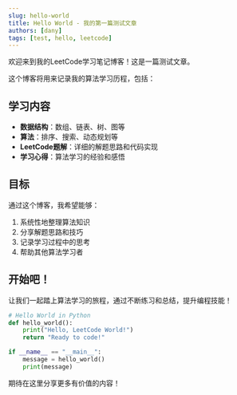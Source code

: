 ```yaml
---
slug: hello-world
title: Hello World - 我的第一篇测试文章
authors: [dany]
tags: [test, hello, leetcode]
---
```


欢迎来到我的LeetCode学习笔记博客！这是一篇测试文章。

这个博客将用来记录我的算法学习历程，包括：

<!-- truncate -->

## 学习内容

- **数据结构**：数组、链表、树、图等
- **算法**：排序、搜索、动态规划等
- **LeetCode题解**：详细的解题思路和代码实现
- **学习心得**：算法学习的经验和感悟

## 目标

通过这个博客，我希望能够：

1. 系统性地整理算法知识
2. 分享解题思路和技巧
3. 记录学习过程中的思考
4. 帮助其他算法学习者

## 开始吧！

让我们一起踏上算法学习的旅程，通过不断练习和总结，提升编程技能！

```python
# Hello World in Python
def hello_world():
    print("Hello, LeetCode World!")
    return "Ready to code!"

if __name__ == "__main__":
    message = hello_world()
    print(message)
```

期待在这里分享更多有价值的内容！